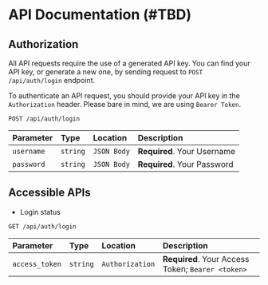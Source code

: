 # API Documentation (#TBD)

## Authorization

All API requests require the use of a generated API key. You can find your API key, or generate a new one, by sending request to `POST /api/auth/login` endpoint.

To authenticate an API request, you should provide your API key in the `Authorization` header. Please bare in mind, we are using `Bearer Token`.

```http
POST /api/auth/login
```

| Parameter | Type | Location | Description |
| :--- | :--- | :--- | :--- |
| `username` | `string` | `JSON Body` | **Required**. Your Username |
| `password` | `string` | `JSON Body` | **Required**. Your Password |

## Accessible APIs
- Login status
```http
GET /api/auth/login
```

| Parameter | Type | Location | Description |
| :--- | :--- | :--- | :--- |
| `access_token` | `string` | `Authorization` | **Required**. Your Access Token; `Bearer <token>` |

